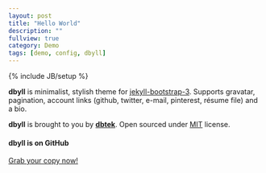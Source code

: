 ```yaml
---
layout: post
title: "Hello World"
description: ""
fullview: true
category: Demo
tags: [demo, config, dbyll]
---
```

{% include JB/setup %}

**dbyll** is minimalist, stylish theme for [jekyll-bootstrap-3](https://github.com/dbtek/jekyll-bootstrap-3). Supports gravatar, pagination, account links (github, twitter, e-mail, pinterest, résume file) and a bio.

**dbyll** is brought to you by **[dbtek](http://ismaildemirbilek.com)**. Open sourced under [MIT](http://opensource.org/licenses/MIT) license.

#### dbyll is on GitHub
<a class="btn btn-default" href="https://github.com/jekyll-bs3/dbyll">Grab your copy now!</a>
